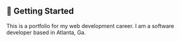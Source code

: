 ## 🚀 Getting Started

This is a portfolio for my web development career. I am a software developer based in Atlanta, Ga.
